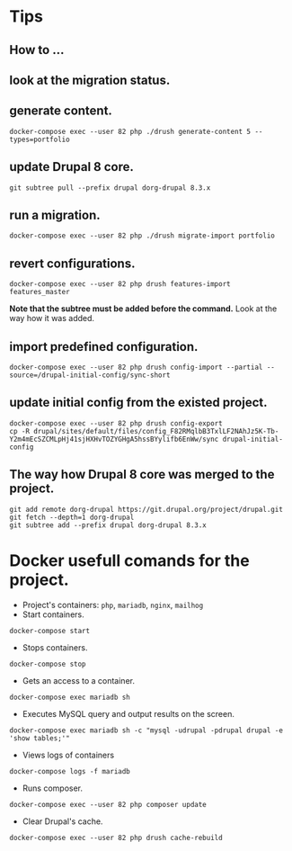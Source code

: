 # Tips
## How to ...
## look at the migration status.

## generate content.
```
docker-compose exec --user 82 php ./drush generate-content 5 --types=portfolio
```
 
## update Drupal 8 core.
```
git subtree pull --prefix drupal dorg-drupal 8.3.x
```
## run a migration.
```
docker-compose exec --user 82 php ./drush migrate-import portfolio
```
## revert configurations.
```
docker-compose exec --user 82 php drush features-import features_master 
```
**Note that the subtree must be added before the command.** Look at the way how it was added.

## import predefined configuration.
```
docker-compose exec --user 82 php drush config-import --partial --source=/drupal-initial-config/sync-short
```

## update initial config from the existed project. 
```
docker-compose exec --user 82 php drush config-export
cp -R drupal/sites/default/files/config_F82RMqlbB3TxlLF2NAhJz5K-Tb-Y2m4mEcSZCMLpHj41sjHXHvTOZYGHgA5hssBYylifb6EnWw/sync drupal-initial-config
```

## The way how Drupal 8 core was merged to the project. 
```
git add remote dorg-drupal https://git.drupal.org/project/drupal.git
git fetch --depth=1 dorg-drupal
git subtree add --prefix drupal dorg-drupal 8.3.x
```

# Docker usefull comands for the project.
* Project's containers: `php`, `mariadb`, `nginx`, `mailhog`
* Start containers.
```
docker-compose start
```
* Stops containers.
```
docker-compose stop
```
* Gets an access to a container.
```
docker-compose exec mariadb sh
```
* Executes MySQL query and output results on the screen.
```
docker-compose exec mariadb sh -c "mysql -udrupal -pdrupal drupal -e 'show tables;'"
```
* Views logs of containers
```
docker-compose logs -f mariadb
```
* Runs composer.
```
docker-compose exec --user 82 php composer update
```
* Clear Drupal's cache.
```
docker-compose exec --user 82 php drush cache-rebuild
```